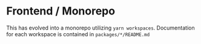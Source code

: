 # Frontend / Monorepo

This has evolved into a monorepo utilizing `yarn workspaces`. Documentation for each workspace is contained in `packages/*/README.md`